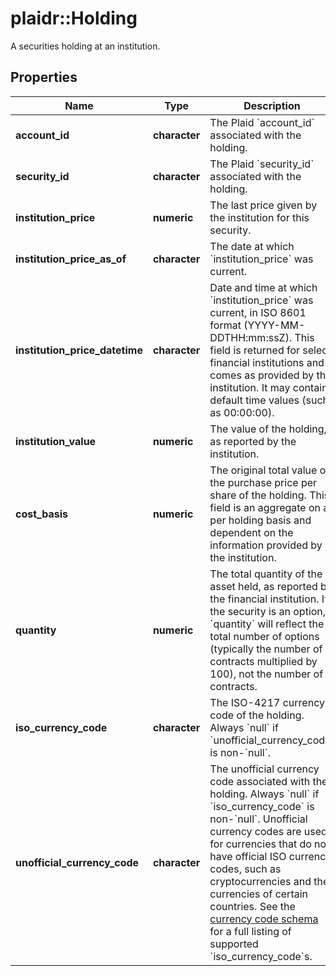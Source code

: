 # plaidr::Holding

A securities holding at an institution.

## Properties
Name | Type | Description | Notes
------------ | ------------- | ------------- | -------------
**account_id** | **character** | The Plaid &#x60;account_id&#x60; associated with the holding. | 
**security_id** | **character** | The Plaid &#x60;security_id&#x60; associated with the holding. | 
**institution_price** | **numeric** | The last price given by the institution for this security. | 
**institution_price_as_of** | **character** | The date at which &#x60;institution_price&#x60; was current. | 
**institution_price_datetime** | **character** | Date and time at which &#x60;institution_price&#x60; was current, in ISO 8601 format (YYYY-MM-DDTHH:mm:ssZ).  This field is returned for select financial institutions and comes as provided by the institution. It may contain default time values (such as 00:00:00).  | [optional] 
**institution_value** | **numeric** | The value of the holding, as reported by the institution. | 
**cost_basis** | **numeric** | The original total value or the purchase price per share of the holding. This field is an aggregate on a per holding basis and dependent on the information provided by the institution. | 
**quantity** | **numeric** | The total quantity of the asset held, as reported by the financial institution. If the security is an option, &#x60;quantity&#x60; will reflect the total number of options (typically the number of contracts multiplied by 100), not the number of contracts. | 
**iso_currency_code** | **character** | The ISO-4217 currency code of the holding. Always &#x60;null&#x60; if &#x60;unofficial_currency_code&#x60; is non-&#x60;null&#x60;. | 
**unofficial_currency_code** | **character** | The unofficial currency code associated with the holding. Always &#x60;null&#x60; if &#x60;iso_currency_code&#x60; is non-&#x60;null&#x60;. Unofficial currency codes are used for currencies that do not have official ISO currency codes, such as cryptocurrencies and the currencies of certain countries.  See the [currency code schema](https://plaid.com/docs/api/accounts#currency-code-schema) for a full listing of supported &#x60;iso_currency_code&#x60;s.  | 


